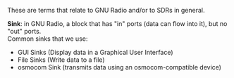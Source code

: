 These are terms that relate to GNU Radio and/or to SDRs in general. 

**Sink**: in GNU Radio, a block that has "in" ports (data can flow into it), but no "out" ports.  
Common sinks that we use:

- GUI Sinks (Display data in a Graphical User Interface)
- File Sinks (Write data to a file)
- osmocom Sink (transmits data using an osmocom-compatible device)

